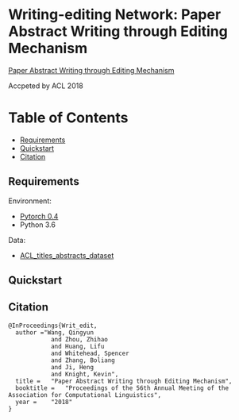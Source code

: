 # Writing-editing Network: Paper Abstract Writing through Editing Mechanism

[Paper Abstract Writing through Editing Mechanism](https://arxiv.org/pdf/1805.06064.pdf)

Accpeted by ACL 2018

Table of Contents
=================
  * [Requirements](#requirements)
  * [Quickstart](#quickstart)
  * [Citation](#citation)
  
## Requirements

Environment:

- [Pytorch 0.4](http://pytorch.org/)
-  Python 3.6

Data: 

- [ACL_titles_abstracts_dataset](https://github.com/EagleW/ACL_titles_abstracts_dataset)

## Quickstart

## Citation
```
@InProceedings{Writ_edit,
  author ="Wang, Qingyun
            and Zhou, Zhihao
            and Huang, Lifu
            and Whitehead, Spencer
            and Zhang, Boliang
            and Ji, Heng
            and Knight, Kevin",
  title = 	"Paper Abstract Writing through Editing Mechanism",
  booktitle = 	"Proceedings of the 56th Annual Meeting of the Association for Computational Linguistics",
  year = 	"2018"
}
```
